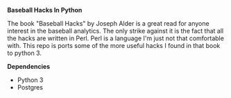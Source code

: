 **Baseball Hacks In Python**

The book "Baseball Hacks" by Joseph Alder is a great read for anyone interest in the
baseball analytics.  The only strike against it is the fact that all the hacks are 
written in Perl.  Perl is a language I'm just not that comfortable with.  This repo is 
ports some of the more useful hacks I found in that book to python 3. 

**Dependencies**
 - Python 3
 - Postgres